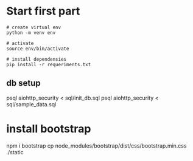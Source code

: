 # Start first part
``` 
# create virtual env
python -m venv env

# activate
source env/bin/activate

# install dependensies
pip install -r requeriments.txt

```

## db setup

psql aiohttp_security < sql/init_db.sql
psql aiohttp_security < sql/sample_data.sql

# install bootstrap
npm i bootstrap
cp node_modules/bootstrap/dist/css/bootstrap.min.css ./static
